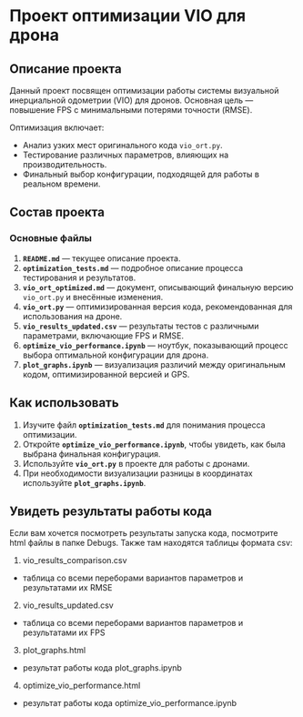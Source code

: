 # Проект оптимизации VIO для дрона

## Описание проекта
Данный проект посвящен оптимизации работы системы визуальной инерциальной одометрии (VIO) для дронов. Основная цель — повышение FPS с минимальными потерями точности (RMSE). 

Оптимизация включает:
- Анализ узких мест оригинального кода `vio_ort.py`.
- Тестирование различных параметров, влияющих на производительность.
- Финальный выбор конфигурации, подходящей для работы в реальном времени.

## Состав проекта

### Основные файлы
1. **`README.md`** — текущее описание проекта.
2. **`optimization_tests.md`** — подробное описание процесса тестирования и результатов.
3. **`vio_ort_optimized.md`** — документ, описывающий финальную версию `vio_ort.py` и внесённые изменения.
4. **`vio_ort.py`** — оптимизированная версия кода, рекомендованная для использования на дроне.
5. **`vio_results_updated.csv`** — результаты тестов с различными параметрами, включающие FPS и RMSE.
6. **`optimize_vio_performance.ipynb`** — ноутбук, показывающий процесс выбора оптимальной конфигурации для дрона.
7. **`plot_graphs.ipynb`** — визуализация различий между оригинальным кодом, оптимизированной версией и GPS.

## Как использовать
1. Изучите файл **`optimization_tests.md`** для понимания процесса оптимизации.
2. Откройте **`optimize_vio_performance.ipynb`**, чтобы увидеть, как была выбрана финальная конфигурация.
3. Используйте **`vio_ort.py`** в проекте для работы с дронами.
4. При необходимости визуализации разницы в координатах используйте **`plot_graphs.ipynb`**.

## Увидеть результаты работы кода
Если вам хочется посмотреть результаты запуска кода, посмотрите html файлы в папке Debugs. Также там находятся таблицы формата csv:
1. vio_results_comparison.csv
 - таблица со всеми переборами вариантов параметров и результатами их RMSE
2. vio_results_updated.csv
 - таблица со всеми переборами вариантов параметров и результатами их FPS
3. plot_graphs.html
 - результат работы кода plot_graphs.ipynb
4. optimize_vio_performance.html
 - результат работы кода optimize_vio_performance.ipynb